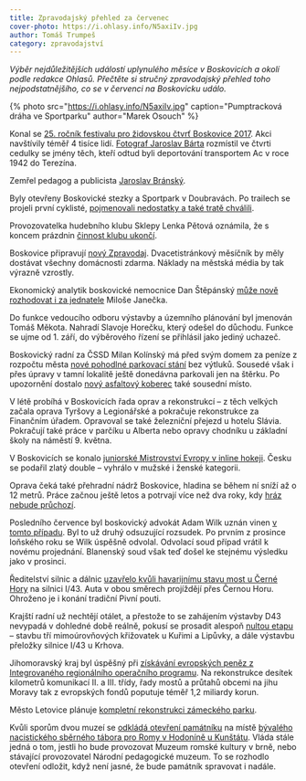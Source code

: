 ```yaml
---
title: Zpravodajský přehled za červenec
cover-photo: https://i.ohlasy.info/N5axiIv.jpg
author: Tomáš Trumpeš
category: zpravodajství
---
```


*Výběr nejdůležitějších událostí uplynulého měsíce v Boskovicích a okolí podle redakce Ohlasů. Přečtěte si stručný zpravodajský přehled toho nejpodstatnějšího, co se v červenci na Boskovicku událo.*

{% photo src="https://i.ohlasy.info/N5axiIv.jpg" caption="Pumptracková dráha ve Sportparku" author="Marek Osouch" %}


Konal se [25. ročník festivalu pro židovskou čtvrť Boskovice 2017](https://www.facebook.com/pg/ohlasy/photos/?tab=album&album_id=1367298696657575). Akci navštívily téměř 4 tisíce lidí. [Fotograf Jaroslav Bárta](http://www.ohlasy.info/clanky/2017/07/rozhovor-barta.html) rozmístil ve čtvrti cedulky se jmény těch, kteří odtud byli deportování transportem Ac v roce 1942 do Terezína.

Zemřel pedagog a publicista [Jaroslav Bránský](http://www.ohlasy.info/clanky/2017/07/vzpominka-bransky.html).

Byly otevřeny Boskovické stezky a Sportpark v Doubravách. Po trailech se projeli první cyklisté, [pojmenovali nedostatky a také tratě chválili](http://www.ohlasy.info/clanky/2017/07/anketa-stezky.html). 

Provozovatelka hudebního klubu Sklepy Lenka Pětová oznámila, že s koncem prázdnin [činnost klubu ukončí](http://www.ohlasy.info/clanky/2017/07/konec-sklepu.html).

Boskovice připravují [nový Zpravodaj](http://www.ohlasy.info/clanky/2017/07/novy-zpravodaj.html). Dvacetistránkový měsíčník by měly dostávat všechny domácnosti zdarma. Náklady na městská média by tak výrazně vzrostly.

Ekonomický analytik boskovické nemocnice Dan Štěpánský [může nově rozhodovat i za jednatele](http://www.ohlasy.info/clanky/2017/07/novy-zpravodaj.html) Miloše Janečka. 

Do funkce vedoucího odboru výstavby a územního plánování byl jmenován Tomáš Měkota. Nahradí Slavoje Horečku, který odešel do důchodu. Funkce se ujme od 1. září, do výběrového řízení se přihlásil jako jediný uchazeč.

Boskovický radní za ČSSD Milan Kolínský má před svým domem za peníze z rozpočtu města [nové pohodlné parkovací stání](http://www.ohlasy.info/clanky/2017/06/kolinsky-parkovani.html) bez výtluků. Sousedé však i přes úpravy v tamní lokalitě ještě donedávna parkovali jen na štěrku. Po upozornění dostalo [nový asfaltový koberec](http://www.ohlasy.info/clanky/2017/07/parkovani-havlickova.html) také sousední místo.

V létě probíhá v Boskovicích řada oprav a rekonstrukcí – z těch velkých začala oprava Tyršovy a Legionářské a pokračuje rekonstrukce za Finančním úřadem. Opravoval se také železniční přejezd u hotelu Slávia. Pokračují také práce v parčíku u Alberta nebo opravy chodníku u základní školy na náměstí 9. května.

V Boskovicích se konalo [juniorské Mistrovství Evropy v inline hokeji](http://boskovice.cz/me-v-inline-hokeji-bylo-oficialne-zahajeno/d-31207/p1=1019). Česku se podařil zlatý double – vyhrálo v mužské i ženské kategorii.

Oprava čeká také přehradní nádrž Boskovice, hladina se během ní sníží až o 12 metrů. Práce začnou ještě letos a potrvají více než dva roky, kdy [hráz nebude průchozí](http://blanensky.denik.cz/zpravy_region/hraz-v-boskovicich-pro-turisty-zavira-na-dva-roky-20170801.html).

Posledního července byl boskovický advokát Adam Wilk uznán vinen [v tomto případu](https://www.novinky.cz/krimi/435193-advokat-mel-objednat-okna-a-fakturu-hodit-na-bileho-kone-opijejiciho-se-vyslouzileho-hornika.html). Byl to už druhý odsuzující rozsudek. Po prvním z prosince loňského roku se Wilk úspěšně odvolal. Odvolací soud případ vrátil k novému projednání. Blanenský soud však teď došel ke stejnému výsledku jako v prosinci.

Ředitelství silnic a dálnic [uzavřelo kvůli havarijnímu stavu most u Černé Hory](http://blanensky.denik.cz/zpravy_region/cernou-horu-zahltilo-az-tricet-tisic-aut-na-i-43-resi-zakaz-pro-kamiony-20170721.html) na silnici I/43. Auta v obou směrech projíždějí přes Černou Horu. Ohroženo je i konání tradiční Pivní pouti.

Krajští radní už nechtějí otálet, a přestože to se zahájením výstavby D43 nevypadá v dohledné době reálně, pokusí se prosadit alespoň [nultou etapu](http://zrcadlo.net/clanky/Kraj-uz-nechce-otalet-se-stavbou-D43-navrhuje-nultou-etapu-4149/) – stavbu tří mimoúrovňových křižovatek u Kuřimi a Lipůvky, a dále výstavbu přeložky silnice I/43 u Krhova.

Jihomoravský kraj byl úspěšný při [získávání evropských peněz z Integrovaného regionálního operačního programu](https://www.kr-jihomoravsky.cz/Default.aspx?ID=343321&TypeID=2). Na rekonstrukce desítek kilometrů komunikací II. a III. třídy, řady mostů a průtahů obcemi na jihu Moravy tak z evropských fondů poputuje téměř 1,2 miliardy korun.

Město Letovice plánuje [kompletní rekonstrukci zámeckého parku](http://blanensky.denik.cz/zpravy_region/navrat-o-vic-nez-pul-stoleti-zpet-zamecka-zahrada-se-promeni-po-anglickem-vzoru-20170607.html).

Kvůli sporům dvou muzeí se [odkládá otevření památníku](http://blanensky.denik.cz/zpravy_region/otevreni-pamatniku-se-odklada-kvuli-sporum-dvou-muzei-20170712.html) na místě [bývalého nacistického sběrného tábora pro Romy v Hodoníně u Kunštátu](http://www.ohlasy.info/clanky/2016/09/tabor-hodonin.html). Vláda stále jedná o tom, jestli ho bude provozovat Muzeum romské kultury v brně, nebo stávající provozovatel Národní pedagogické muzeum. To se rozhodlo otevření odložit, když není jasné, že bude památník spravovat i nadále.
